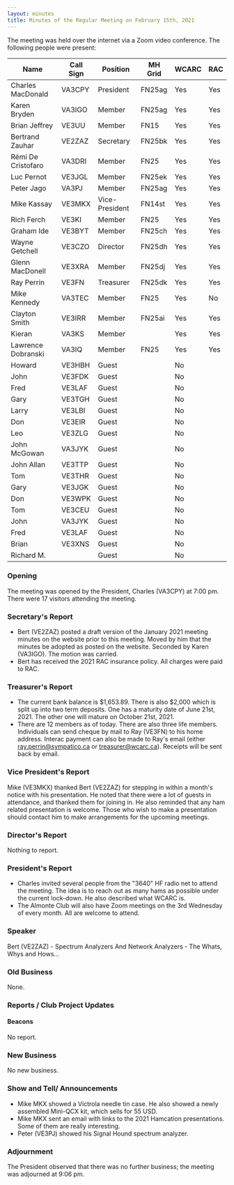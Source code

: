 ```yaml
---
layout: minutes
title: Minutes of the Regular Meeting on February 15th, 2021
---
```

The meeting was held over the internet via a Zoom video conference.
The following people were present:

| Name                   | Call Sign  | Position         | MH Grid | WCARC | RAC |
|------------------------|------------|------------------|---------|-------|-----|
| Charles MacDonald      | VA3CPY     | President        | FN25ag  | Yes   | Yes |
| Karen Bryden           | VA3IGO     | Member           | FN25ag  | Yes   | Yes |
| Brian Jeffrey          | VE3UU      | Member           | FN15    | Yes   | Yes |
| Bertrand Zauhar        | VE2ZAZ     | Secretary        | FN25bk  | Yes   | Yes |
| Rémi De Cristofaro     | VA3DRI     | Member           | FN25    | Yes   | Yes |
| Luc Pernot             | VE3JGL     | Member           | FN25ek  | Yes   | Yes |
| Peter Jago             | VA3PJ      | Member           | FN25ag  | Yes   | Yes |
| Mike Kassay            | VE3MKX     | Vice-President   | FN14st  | Yes   | Yes |
| Rich Ferch             | VE3KI      | Member           | FN25    | Yes   | Yes |
| Graham Ide             | VE3BYT     | Member           | FN25ch  | Yes   | Yes |
| Wayne Getchell         | VE3CZO     | Director         | FN25dh  | Yes   | Yes |
| Glenn MacDonell        | VE3XRA     | Member           | FN25dj  | Yes   | Yes |
| Ray Perrin             | VE3FN      | Treasurer        | FN25dk  | Yes   | Yes |
| Mike Kennedy           | VA3TEC     | Member           | FN25    | Yes   | No  |
| Clayton Smith          | VE3IRR     | Member           | FN25ai  | Yes   | Yes |
| Kieran                 | VA3KS      | Member           |         | Yes   | Yes |
| Lawrence Dobranski     | VA3IQ      | Member           | FN25    | Yes   | Yes |
| Howard                 | VE3HBH     | Guest            |         | No    |     |
| John                   | VE3FDK     | Guest            |         | No    |     |
| Fred                   | VE3LAF     | Guest            |         | No    |     |
| Gary                   | VE3TGH     | Guest            |         | No    |     |
| Larry                  | VE3LBI     | Guest            |         | No    |     |
| Don                    | VE3EIR     | Guest            |         | No    |     |
| Leo                    | VE3ZLG     | Guest            |         | No    |     |
| John McGowan           | VA3JYK     | Guest            |         | No    |     |
| John Allan             | VE3TTP     | Guest            |         | No    |     |
| Tom                    | VE3THR     | Guest            |         | No    |     |
| Gary                   | VE3JGK     | Guest            |         | No    |     |
| Don                    | VE3WPK     | Guest            |         | No    |     |
| Tom                    | VE3CEU     | Guest            |         | No    |     |
| John                   | VA3JYK     | Guest            |         | No    |     |
| Fred                   | VE3LAF     | Guest            |         | No    |     |
| Brian                  | VE3XNS     | Guest            |         | No    |     |
| Richard M.             |            | Guest            |         | No    |     |

### Opening

The meeting was opened by the President, Charles (VA3CPY) at 7:00 pm.
There were 17 visitors attending the meeting.

### Secretary's Report

- Bert (VE2ZAZ) posted a draft version of the January 2021 meeting minutes on the website prior to this meeting. Moved by him that the minutes be adopted as posted on the website. Seconded by Karen (VA3IGO). The motion was carried.
- Bert has received the 2021 RAC insurance policy. All charges were paid to RAC.

### Treasurer's Report

- The current bank balance is $1,653.89. There is also $2,000 which is split up into two term deposits. One has a maturity date of June 21st, 2021. The other one will mature on October 21st, 2021.
- There are 12 members as of today. There are also three life members. Individuals can send cheque by mail to Ray (VE3FN) to his home address. Interac payment can also be made to Ray's email (either ray.perrin@sympatico.ca or treasurer@wcarc.ca). Receipts will be sent back by email.

### Vice President's Report

Mike (VE3MKX) thanked Bert (VE2ZAZ) for stepping in within a month's notice with his presentation. He noted that there were a lot of guests in attendance, and thanked them for joining in. He also reminded that any ham related presentation is welcome. Those who wish to make a presentation should contact him to make arrangements for the upcoming meetings.

### Director's Report

Nothing to report.

### President's Report

- Charles invited several people from the "3640" HF radio net to attend the meeting. The idea is to reach out as many hams as possible under the current lock-down. He also described what WCARC is.
- The Almonte Club will also have Zoom meetings on the 3rd Wednesday of every month. All are welcome to attend.

### Speaker

Bert (VE2ZAZ) - Spectrum Analyzers And Network Analyzers - The Whats, Whys and Hows...

### Old Business

None.

### Reports / Club Project Updates

#### Beacons

No report.

### New Business

No new business.

### Show and Tell/ Announcements

- Mike MKX showed a Victrola needle tin case. He also showed a newly assembled Mini-QCX kit, which sells for 55 USD.
- Mike MKX sent an email with links to the 2021 Hamcation presentations. Some of them are really interesting.
- Peter (VE3PJ) showed his Signal Hound spectrum analyzer.

### Adjournment

The President observed that there was no further business; the meeting was adjourned at 9:06 pm.
